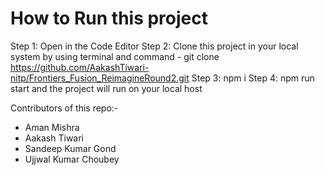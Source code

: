 # How to Run this project
Step 1: Open in the Code Editor
Step 2: Clone this project in your local system by using terminal and command - git clone https://github.com/AakashTiwari-nitp/Frontiers_Fusion_ReimagineRound2.git
Step 3: npm i
Step 4: npm run start and the project will run on your local host



Contributors of this repo:-
- Aman Mishra
- Aakash Tiwari
- Sandeep Kumar Gond
- Ujjwal Kumar Choubey
